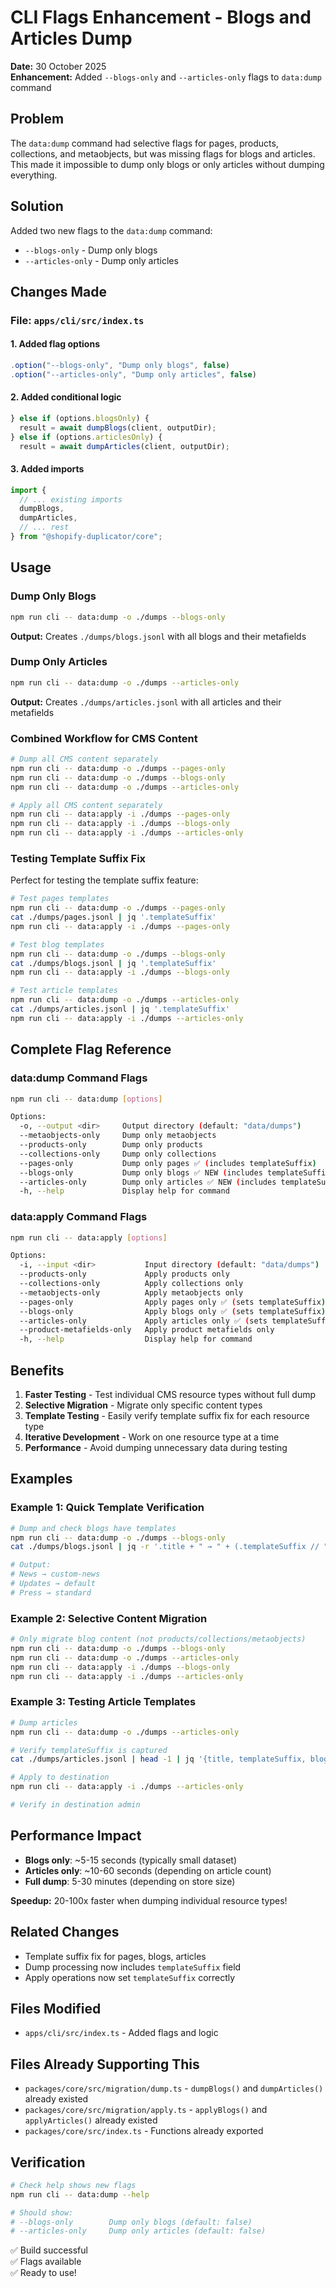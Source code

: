 # CLI Flags Enhancement - Blogs and Articles Dump

**Date:** 30 October 2025  
**Enhancement:** Added `--blogs-only` and `--articles-only` flags to `data:dump` command

## Problem

The `data:dump` command had selective flags for pages, products, collections, and metaobjects, but was missing flags for blogs and articles. This made it impossible to dump only blogs or only articles without dumping everything.

## Solution

Added two new flags to the `data:dump` command:

- `--blogs-only` - Dump only blogs
- `--articles-only` - Dump only articles

## Changes Made

### File: `apps/cli/src/index.ts`

#### 1. Added flag options

```typescript
.option("--blogs-only", "Dump only blogs", false)
.option("--articles-only", "Dump only articles", false)
```

#### 2. Added conditional logic

```typescript
} else if (options.blogsOnly) {
  result = await dumpBlogs(client, outputDir);
} else if (options.articlesOnly) {
  result = await dumpArticles(client, outputDir);
```

#### 3. Added imports

```typescript
import {
  // ... existing imports
  dumpBlogs,
  dumpArticles,
  // ... rest
} from "@shopify-duplicator/core";
```

## Usage

### Dump Only Blogs

```bash
npm run cli -- data:dump -o ./dumps --blogs-only
```

**Output:** Creates `./dumps/blogs.jsonl` with all blogs and their metafields

### Dump Only Articles

```bash
npm run cli -- data:dump -o ./dumps --articles-only
```

**Output:** Creates `./dumps/articles.jsonl` with all articles and their metafields

### Combined Workflow for CMS Content

```bash
# Dump all CMS content separately
npm run cli -- data:dump -o ./dumps --pages-only
npm run cli -- data:dump -o ./dumps --blogs-only
npm run cli -- data:dump -o ./dumps --articles-only

# Apply all CMS content separately
npm run cli -- data:apply -i ./dumps --pages-only
npm run cli -- data:apply -i ./dumps --blogs-only
npm run cli -- data:apply -i ./dumps --articles-only
```

### Testing Template Suffix Fix

Perfect for testing the template suffix feature:

```bash
# Test pages templates
npm run cli -- data:dump -o ./dumps --pages-only
cat ./dumps/pages.jsonl | jq '.templateSuffix'
npm run cli -- data:apply -i ./dumps --pages-only

# Test blog templates
npm run cli -- data:dump -o ./dumps --blogs-only
cat ./dumps/blogs.jsonl | jq '.templateSuffix'
npm run cli -- data:apply -i ./dumps --blogs-only

# Test article templates
npm run cli -- data:dump -o ./dumps --articles-only
cat ./dumps/articles.jsonl | jq '.templateSuffix'
npm run cli -- data:apply -i ./dumps --articles-only
```

## Complete Flag Reference

### data:dump Command Flags

```bash
npm run cli -- data:dump [options]

Options:
  -o, --output <dir>     Output directory (default: "data/dumps")
  --metaobjects-only     Dump only metaobjects
  --products-only        Dump only products
  --collections-only     Dump only collections
  --pages-only           Dump only pages ✅ (includes templateSuffix)
  --blogs-only           Dump only blogs ✅ NEW (includes templateSuffix)
  --articles-only        Dump only articles ✅ NEW (includes templateSuffix)
  -h, --help             Display help for command
```

### data:apply Command Flags

```bash
npm run cli -- data:apply [options]

Options:
  -i, --input <dir>           Input directory (default: "data/dumps")
  --products-only             Apply products only
  --collections-only          Apply collections only
  --metaobjects-only          Apply metaobjects only
  --pages-only                Apply pages only ✅ (sets templateSuffix)
  --blogs-only                Apply blogs only ✅ (sets templateSuffix)
  --articles-only             Apply articles only ✅ (sets templateSuffix)
  --product-metafields-only   Apply product metafields only
  -h, --help                  Display help for command
```

## Benefits

1. **Faster Testing** - Test individual CMS resource types without full dump
2. **Selective Migration** - Migrate only specific content types
3. **Template Testing** - Easily verify template suffix fix for each resource type
4. **Iterative Development** - Work on one resource type at a time
5. **Performance** - Avoid dumping unnecessary data during testing

## Examples

### Example 1: Quick Template Verification

```bash
# Dump and check blogs have templates
npm run cli -- data:dump -o ./dumps --blogs-only
cat ./dumps/blogs.jsonl | jq -r '.title + " → " + (.templateSuffix // "default")'

# Output:
# News → custom-news
# Updates → default
# Press → standard
```

### Example 2: Selective Content Migration

```bash
# Only migrate blog content (not products/collections/metaobjects)
npm run cli -- data:dump -o ./dumps --blogs-only
npm run cli -- data:dump -o ./dumps --articles-only
npm run cli -- data:apply -i ./dumps --blogs-only
npm run cli -- data:apply -i ./dumps --articles-only
```

### Example 3: Testing Article Templates

```bash
# Dump articles
npm run cli -- data:dump -o ./dumps --articles-only

# Verify templateSuffix is captured
cat ./dumps/articles.jsonl | head -1 | jq '{title, templateSuffix, blogHandle}'

# Apply to destination
npm run cli -- data:apply -i ./dumps --articles-only

# Verify in destination admin
```

## Performance Impact

- **Blogs only**: ~5-15 seconds (typically small dataset)
- **Articles only**: ~10-60 seconds (depending on article count)
- **Full dump**: 5-30 minutes (depending on store size)

**Speedup:** 20-100x faster when dumping individual resource types!

## Related Changes

- Template suffix fix for pages, blogs, articles
- Dump processing now includes `templateSuffix` field
- Apply operations now set `templateSuffix` correctly

## Files Modified

- `apps/cli/src/index.ts` - Added flags and logic

## Files Already Supporting This

- `packages/core/src/migration/dump.ts` - `dumpBlogs()` and `dumpArticles()` already existed
- `packages/core/src/migration/apply.ts` - `applyBlogs()` and `applyArticles()` already existed
- `packages/core/src/index.ts` - Functions already exported

## Verification

```bash
# Check help shows new flags
npm run cli -- data:dump --help

# Should show:
# --blogs-only        Dump only blogs (default: false)
# --articles-only     Dump only articles (default: false)
```

✅ Build successful  
✅ Flags available  
✅ Ready to use!
